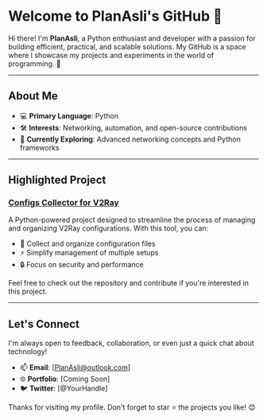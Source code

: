 # Welcome to PlanAsli's GitHub 👋

Hi there! I'm **PlanAsli**, a Python enthusiast and developer with a passion for building efficient, practical, and scalable solutions. My GitHub is a space where I showcase my projects and experiments in the world of programming. 🚀

---

## About Me  
- 💻 **Primary Language**: Python  
- 🛠️ **Interests**: Networking, automation, and open-source contributions  
- 🌱 **Currently Exploring**: Advanced networking concepts and Python frameworks  

---

## Highlighted Project  

### [Configs Collector for V2Ray](https://github.com/PlanAsli/configs-collector-v2ray)  
A Python-powered project designed to streamline the process of managing and organizing V2Ray configurations. With this tool, you can:  
- 📂 Collect and organize configuration files  
- ⚡ Simplify management of multiple setups  
- 🔒 Focus on security and performance  

Feel free to check out the repository and contribute if you're interested in this project.  

---

## Let's Connect  
I'm always open to feedback, collaboration, or even just a quick chat about technology!  

- 📫 **Email**: [PlanAsli@outlook.com]  
- 🌐 **Portfolio**: [Coming Soon]  
- 🐦 **Twitter**: [@YourHandle]  

Thanks for visiting my profile. Don't forget to star ⭐ the projects you like! 😊

